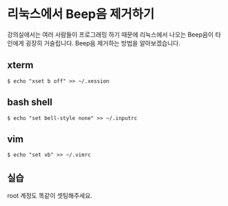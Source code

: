 # 리눅스에서 Beep음 제거하기
강의실에서는 여러 사람들이 프로그래밍 하기 때문에 리눅스에서 나오는 Beep음이 타인에게 굉장히 거슬립니다. Beep음 제거하는 방법을 알아보겠습니다.

## xterm
```
$ echo "xset b off" >> ~/.xession
```

## bash shell
```
$ echo "set bell-style none" >> ~/.inputrc
```

## vim
```
$ echo "set vb" >> ~/.vimrc
```

## 실습
root 계정도 똑같이 셋팅해주세요.